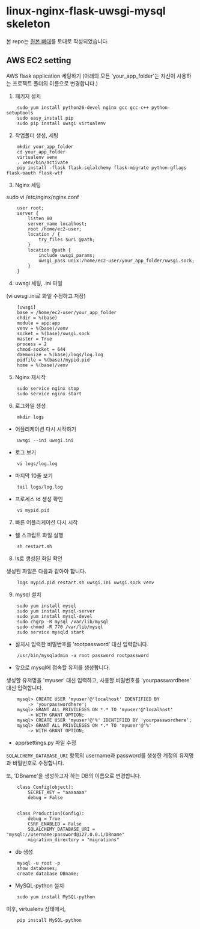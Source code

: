 # linux-nginx-flask-uwsgi-mysql skeleton

본 repo는 [원본 뼈대](https://github.com/Hogoonn/AWS-nginx-flask-uwsgi-mysql-skeleton)를 토대로 작성되었습니다.


## AWS EC2 setting

AWS flask application 세팅하기
(아래의 모든 'your_app_folder'는 자신이 사용하는 프로젝트 폴더의 이름으로 변경합니다.)

1. 패키지 설치

```
    sudo yum install python26-devel nginx gcc gcc-c++ python-setuptools
    sudo easy_install pip
    sudo pip install uwsgi virtualenv
```

2. 작업폴더 생성, 세팅

```
    mkdir your_app_folder
    cd your_app_folder
    virtualenv venv
    . venv/bin/activate
    pip install -flask flask-sqlalchemy flask-migrate python-gflags flask-oauth flask-wtf
```

3. Nginx 세팅

sudo vi /etc/nginx/nginx.conf

```
    user root;
    server {
        listen 80
        server_name localhost;
        root /home/ec2-user;
        location / {
            try_files $uri @path;
        }
        location @path {
            include uwsgi_params;
            uwsgi_pass unix:/home/ec2-user/your_app_folder/uwsgi.sock;
        }
    }
```

4. uwsgi 세팅, .ini 파일

(vi uwsgi.ini로 화일 수정하고 저장)

```
    [uwsgi]
    base = /home/ec2-user/your_app_folder
    chdir = %(base)
    module = app:app
    venv = %(base)/venv
    socket = %(base)/uwsgi.sock
    master = True
    process = 2
    chmod-socket = 644
    daemonize = %(base)/logs/log.log
    pidfile = %(base)/mypid.pid
    home = %(base)/venv
```

5. Nginx 재시작

```
    sudo service nginx stop
    sudo service nginx start
```

6. 로그화일 생성

```
    mkdir logs
```

 - 어플리케이션 다시 시작하기

```
    uwsgi --ini uwsgi.ini
```
 - 로그 보기

```
    vi logs/log.log
```

 - 마지막 10줄 보기

```
    tail logs/log.log
```
 - 프로세스 id 생성 확인

```
    vi mypid.pid
```

7. 빠른 어플리케이션 다시 시작

 - 쉘 스크립트 화일 실행

```
    sh restart.sh 
```

8. ls로 생성된 화일 확인

생성된 파일은 다음과 같아야 합니다.

```
    logs mypid.pid restart.sh uwsgi.ini uwsgi.sock venv
```

9. mysql 설치

```
    sudo yum install mysql
    sudo yum install mysql-server
    sudo yum install mysql-devel
    sudo chgrp -R mysql /var/lib/mysql
    sudo chmod -R 770 /var/lib/mysql
    sudo service mysqld start
```

 - 설치시 입력한 비밀번호를 'rootpassword' 대신 입력합니다.

```
    /usr/bin/mysqladmin -u root password rootpassword
```
 - 앞으로 mysql에 접속할 유저를 생성합니다.

 생성할 유저명을 'myuser' 대신 입력하고, 사용할 비밀번호를 'yourpasswordhere' 대신 입력합니다.

```
    mysql> CREATE USER 'myuser'@'localhost' IDENTIFIED BY 
        -> 'yourpasswordhere';
    mysql> GRANT ALL PRIVILEGES ON *.* TO 'myuser'@'localhost'
        -> WITH GRANT OPTION;
    mysql> CREATE USER 'myuser'@'%' IDENTIFIED BY 'yourpasswordhere';
    mysql> GRANT ALL PRIVILEGES ON *.* TO 'myuser'@'%'
        -> WITH GRANT OPTION;
```

 - app/settings.py 파일 수정

 `SQLALCHEMY_DATABASE_URI` 항목의 username과 password를 생성한 계정의 유저명과 비밀번호로 수정합니다.

 또, 'DBname'을 생성하고자 하는 DB의 이름으로 변경합니다.

```
    class Config(object):
        SECRET_KEY = "aaaaaaa"
        debug = False


    class Production(Config):
        debug = True
        CSRF_ENABLED = False
        SQLALCHEMY_DATABASE_URI = "mysql://username:password@127.0.0.1/DBname"
        migration_directory = "migrations"
```

 - db 생성

```
    mysql -u root -p
    show databases;
    create database DBname;
```

 - MySQL-python 설치

```
    sudo yum install MySQL-python
```

이후, virtualenv 상태에서,

```
    pip install MySQL-python
```
     

